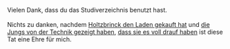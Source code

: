 <html><body><p>Vielen Dank, dass du das Studiverzeichnis benutzt hast.<br>
<br>
Nichts zu danken, nachdem <a href="http://www.golem.de/0701/49712.html" target="_blank">Holtzbrinck den Laden gekauft hat</a> und <a href="http://www.golem.de/0701/49886.html" target="_blank">die Jungs von der Technik gezeigt haben</a>, <a href="http://blog.fefe.de/?ts=bb5bbac8" target="_blank">dass sie es voll drauf haben</a> ist diese Tat eine Ehre für mich.</p></body></html>